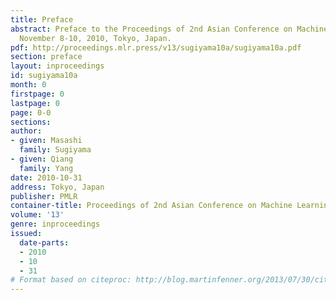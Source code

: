 ```yaml
---
title: Preface
abstract: Preface to the Proceedings of 2nd Asian Conference on Machine Learning (ACML2010)
  November 8-10, 2010, Tokyo, Japan.
pdf: http://proceedings.mlr.press/v13/sugiyama10a/sugiyama10a.pdf
section: preface
layout: inproceedings
id: sugiyama10a
month: 0
firstpage: 0
lastpage: 0
page: 0-0
sections: 
author:
- given: Masashi
  family: Sugiyama
- given: Qiang
  family: Yang
date: 2010-10-31
address: Tokyo, Japan
publisher: PMLR
container-title: Proceedings of 2nd Asian Conference on Machine Learning
volume: '13'
genre: inproceedings
issued:
  date-parts:
  - 2010
  - 10
  - 31
# Format based on citeproc: http://blog.martinfenner.org/2013/07/30/citeproc-yaml-for-bibliographies/
---
```

